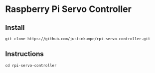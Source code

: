 # Raspberry Pi Servo Controller

## Install
```
git clone https://github.com/justinkumpe/rpi-servo-controller.git
```

## Instructions
```
cd rpi-servo-controller

```